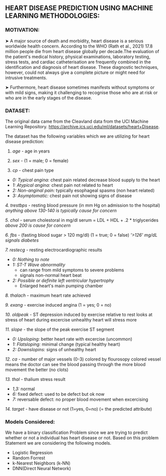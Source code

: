 ## HEART DISEASE PREDICTION USING MACHINE LEARNING METHODOLOGIES:

### MOTIVATION:

➤ A major source of death and morbidity, heart disease is a serious worldwide health concern. According to the WHO (Rath et al., 2021) 17.8 million people die from heart disease globally per decade.The evaluation of the patient's medical history, physical examinations, laboratory testing, stress tests, and cardiac catheterisation are frequently combined in the identification and diagnosis of heart disease. These diagnostic techniques, however, could not always give a 
complete picture or might need for intrusive treatments.

➤ Furthermore, heart disease sometimes manifests without symptoms or with mild signs, making it challenging to recognise those who are at risk or who are in the early stages of the disease.

### DATASET:

The original data came from the Cleavland data from the UCI Machine Learning Repository. https://archive.ics.uci.edu/ml/datasets/heart+Disease.

The dataset has the following variables which we are utilizing for heart disease prediction:

1. *age* - age in years

2. *sex* - (1 = male; 0 = female)

3. *cp* - chest pain type
- *0: Typical angina:* chest pain related decrease blood supply to the heart
- *1: Atypical angina:* chest pain not related to heart
- *2: Non-anginal pain:* typically esophageal spasms (non heart related)
- *3: Asymptomatic:* chest pain not showing signs of disease

*4. trestbps -* resting blood pressure (in mm Hg on admission to the hospital)
*anything above 130-140 is typically cause for concern*

*5. chol -* serum cholestoral in mg/dl
serum = LDL + HDL + .2 * triglycerides
*above 200 is cause for concern*

*6. fbs -* (fasting blood sugar > 120 mg/dl) (1 = true; 0 = false)
*'>126' mg/dL signals diabetes*

*7. restecg -* resting electrocardiographic results
- *0: Nothing to note*
- *1: ST-T Wave abnormality*
  - can range from mild symptoms to severe problems
  - signals non-normal heart beat
- *2: Possible or definite left ventricular hypertrophy*
  - Enlarged heart's main pumping chamber

*8. thalach -* maximum heart rate achieved

*9. exang -* exercise induced angina (1 = yes; 0 = no)

*10. oldpeak -* ST depression induced by exercise relative to rest looks at stress of heart during excercise unhealthy heart will stress more

*11. slope -* the slope of the peak exercise ST segment
- *0: Upsloping:* better heart rate with excercise (uncommon)
- *1: Flatsloping:* minimal change (typical healthy heart)
- *2: Downslopins:* signs of unhealthy heart

*12. ca -* number of major vessels (0-3) colored by flourosopy colored vessel means the doctor can see the blood passing through
the more blood movement the better (no clots)

*13. thal -* thalium stress result
- *1,3:* normal
- *6:* fixed defect: used to be defect but ok now
- *7:* reversable defect: no proper blood movement when excercising

*14. target -* have disease or not (1=yes, 0=no) (= the predicted attribute)


### Models Considered:

We have a binary classification Problem since we are trying to predict whether or not a individual has heart disease or not.
Based on this problem Statement we are considering the following models.

- Logistic Regression
- Random Forrest
- k-Nearest Neighbors (k-NN)
- DNN(Direct Neural Network)
